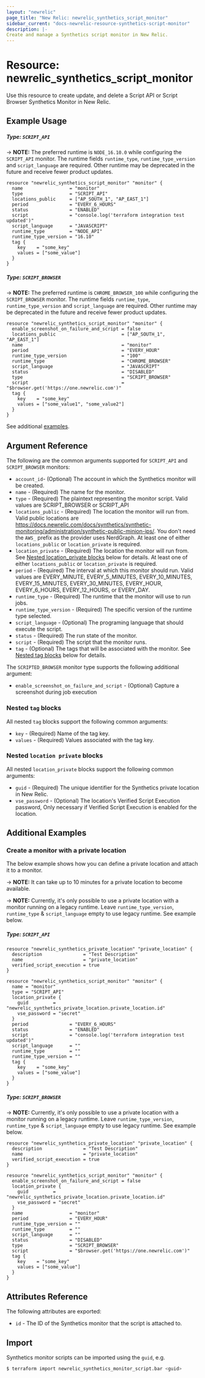 ```yaml
---
layout: "newrelic"
page_title: "New Relic: newrelic_synthetics_script_monitor"
sidebar_current: "docs-newrelic-resource-synthetics-script-monitor"
description: |-
Create and manage a Synthetics script monitor in New Relic.
---
```


# Resource: newrelic\_synthetics\_script\_monitor

Use this resource to create update, and delete a Script API or Script Browser Synthetics Monitor in New Relic.

## Example Usage

##### Type: `SCRIPT_API`

-> **NOTE:** The preferred runtime is `NODE_16.10.0` while configuring the `SCRIPT_API` monitor. The runtime fields `runtime_type`, `runtime_type_version` and `script_language` are required. Other runtime may be deprecated in the future and receive fewer product updates. 

```hcl
resource "newrelic_synthetics_script_monitor" "monitor" {
  name                 = "monitor"
  type                 = "SCRIPT_API"
  locations_public     = ["AP_SOUTH_1", "AP_EAST_1"]
  period               = "EVERY_6_HOURS"
  status               = "ENABLED"
  script               = "console.log('terraform integration test updated')"
  script_language      = "JAVASCRIPT"
  runtime_type         = "NODE_API"
  runtime_type_version = "16.10"
  tag {
    key    = "some_key"
    values = ["some_value"]
  }
}
```
##### Type: `SCRIPT_BROWSER`

-> **NOTE:** The preferred runtime is `CHROME_BROWSER_100` while configuring the `SCRIPT_BROWSER` monitor. The runtime fields `runtime_type`, `runtime_type_version` and `script_language` are required. Other runtime may be deprecated in the future and receive fewer product updates.

```hcl
resource "newrelic_synthetics_script_monitor" "monitor" {
  enable_screenshot_on_failure_and_script = false
  locations_public                        = ["AP_SOUTH_1", "AP_EAST_1"]
  name                                    = "monitor"
  period                                  = "EVERY_HOUR"
  runtime_type_version                    = "100"
  runtime_type                            = "CHROME_BROWSER"
  script_language                         = "JAVASCRIPT"
  status                                  = "DISABLED"
  type                                    = "SCRIPT_BROWSER"
  script                                  = "$browser.get('https://one.newrelic.com')"
  tag {
    key    = "some_key"
    values = ["some_value1", "some_value2"]
  }
}
```
See additional [examples](#additional-examples).

## Argument Reference

The following are the common arguments supported for `SCRIPT_API` and `SCRIPT_BROWSER` monitors:

* `account_id`- (Optional) The account in which the Synthetics monitor will be created.
* `name` - (Required) The name for the monitor.
* `type` - (Required) The plaintext representing the monitor script. Valid values are SCRIPT_BROWSER or SCRIPT_API
* `locations_public` - (Required) The location the monitor will run from. Valid public locations are https://docs.newrelic.com/docs/synthetics/synthetic-monitoring/administration/synthetic-public-minion-ips/. You don't need the `AWS_` prefix as the provider uses NerdGraph. At least one of either `locations_public` or `location_private` is required.
* `location_private` - (Required) The location the monitor will run from. See [Nested location_private blocks](#nested-location-private-blocks) below for details. At least one of either `locations_public` or `location_private` is required.
* `period` - (Required) The interval at which this monitor should run. Valid values are EVERY_MINUTE, EVERY_5_MINUTES, EVERY_10_MINUTES, EVERY_15_MINUTES, EVERY_30_MINUTES, EVERY_HOUR, EVERY_6_HOURS, EVERY_12_HOURS, or EVERY_DAY.
* `runtime_type` - (Required) The runtime that the monitor will use to run jobs.
* `runtime_type_version` - (Required) The specific version of the runtime type selected.
* `script_language` - (Optional) The programing language that should execute the script.
* `status` - (Required) The run state of the monitor.
* `script` - (Required) The script that the monitor runs.
* `tag` - (Optional) The tags that will be associated with the monitor. See [Nested tag blocks](#nested-tag-blocks) below for details.

The `SCRIPTED_BROWSER` monitor type supports the following additional argument:

* `enable_screenshot_on_failure_and_script` - (Optional) Capture a screenshot during job execution

### Nested `tag` blocks

All nested `tag` blocks support the following common arguments:

* `key` - (Required) Name of the tag key.
* `values` - (Required) Values associated with the tag key.

### Nested `location private` blocks

All nested `location_private` blocks support the following common arguments:

* `guid` - (Required) The unique identifier for the Synthetics private location in New Relic.
* `vse_password` - (Optional) The location's Verified Script Execution password, Only necessary if Verified Script Execution is enabled for the location.

## Additional Examples

### Create a monitor with a private location

The below example shows how you can define a private location and attach it to a monitor.

-> **NOTE:** It can take up to 10 minutes for a private location to become available.

-> **NOTE:** Currently, it's only possible to use a private location with a monitor running on a legacy runtime. Leave `runtime_type_version`, `runtime_type` & `script_language` empty to use legacy runtime. See example below.

##### Type: `SCRIPT_API`

```hcl
resource "newrelic_synthetics_private_location" "private_location" {
  description               = "Test Description"
  name                      = "private_location"
  verified_script_execution = true
}

resource "newrelic_synthetics_script_monitor" "monitor" {
  name = "monitor"
  type = "SCRIPT_API"
  location_private {
    guid         = "newrelic_synthetics_private_location.private_location.id"
    vse_password = "secret"
  }
  period               = "EVERY_6_HOURS"
  status               = "ENABLED"
  script               = "console.log('terraform integration test updated')"
  script_language      = ""
  runtime_type         = ""
  runtime_type_version = ""
  tag {
    key    = "some_key"
    values = ["some_value"]
  }
}   
```
##### Type: `SCRIPT_BROWSER`

-> **NOTE:** Currently, it's only possible to use a private location with a monitor running on a legacy runtime. Leave `runtime_type_version`, `runtime_type` & `script_language` empty to use legacy runtime. See example below.

```hcl
resource "newrelic_synthetics_private_location" "private_location" {
  description               = "Test Description"
  name                      = "private_location"
  verified_script_execution = true
}

resource "newrelic_synthetics_script_monitor" "monitor" {
  enable_screenshot_on_failure_and_script = false
  location_private {
    guid         = "newrelic_synthetics_private_location.private_location.id"
    vse_password = "secret"
  }
  name                 = "monitor"
  period               = "EVERY_HOUR"
  runtime_type_version = ""
  runtime_type         = ""
  script_language      = ""
  status               = "DISABLED"
  type                 = "SCRIPT_BROWSER"
  script               = "$browser.get('https://one.newrelic.com')"
  tag {
    key    = "some_key"
    values = ["some_value"]
  }
}
```

## Attributes Reference

The following attributes are exported:

* `id` - The ID of the Synthetics monitor that the script is attached to.

## Import

Synthetics monitor scripts can be imported using the `guid`, e.g.

```bash
$ terraform import newrelic_synthetics_monitor_script.bar <guid>
```

